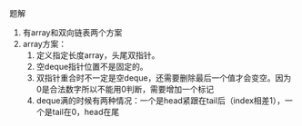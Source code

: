 题解
1. 有array和双向链表两个方案
2. array方案：
    1. 定义指定长度array，头尾双指针。
    2. 空deque指针位置不是固定的。
    3. 双指针重合时不一定是空deque，还需要删除最后一个值才会变空。因为0是合法数字所以不能用0判断，需要增加一个标记
    4. deque满的时候有两种情况：一个是head紧跟在tail后（index相差1），一个是tail在0，head在尾